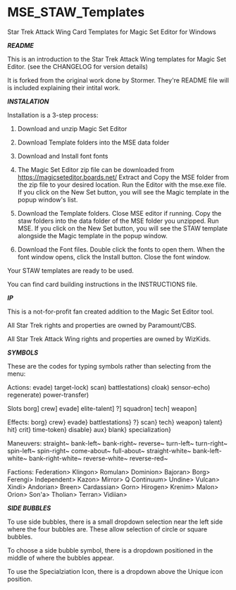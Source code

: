 # MSE_STAW_Templates
Star Trek Attack Wing Card Templates for Magic Set Editor for Windows

*****README*****

This is an introduction to the Star Trek Attack Wing templates for Magic Set Editor. (see the CHANGELOG for version details)

It is forked from the original work done by Stormer. They're README file will is included explaining their intital work.


*****INSTALATION*****

Installation is a 3-step process:
  1) Download and unzip Magic Set Editor
  2) Download Template folders into the MSE data folder
  3) Download and Install font fonts
  
1)  The Magic Set Editor zip file can be downloaded from https://magicseteditor.boards.net/
  Extract and Copy the MSE folder from the zip file to your desired location.
  Run the Editor with the mse.exe file. If you click on the New Set button, you will see the Magic template in the popup window's list.
  
2) Download the Template folders.
  Close MSE editor if running.
  Copy the staw folders into the data folder of the MSE folder you unzipped.
  Run MSE. If you click on the New Set button, you will see the STAW template alongside the Magic template in the popup window.
  
3) Download the Font files.
  Double click the fonts to open them.
  When the font window opens, click the Install button. Close the font window.
  
Your STAW templates are ready to be used.


You can find card building instructions in the INSTRUCTIONS file.



*****IP*****

This is a not-for-profit fan created addition to the Magic Set Editor tool.

All Star Trek rights and properties are owned by Paramount/CBS.

All Star Trek Attack Wing rights and properties are owned by WizKids.



*****SYMBOLS*****

These are the codes for typing symbols rather than selecting from the menu:

Actions:
evade)
target-lock)
scan)
battlestations)
cloak)
sensor-echo)
regenerate)
power-transfer)

Slots
borg]
crew]
evade]
elite-talent]
?]
squadron]
tech]
weapon]

Effects:
borg}
crew}
evade}
battlestations}
?}
scan}
tech}
weapon}
talent}
hit}
crit}
time-token}
disable}
aux}
blank}
specialization}

Maneuvers:
straight~
bank-left~
bank-right~
reverse~
turn-left~
turn-right~
spin-left~
spin-right~
come-about~
full-about~
straight-white~
bank-left-white~
bank-right-white~
reverse-white~
reverse-red~

Factions:
Federation>
Klingon>
Romulan>
Dominion>
Bajoran>
Borg>
Ferengi>
Independent>
Kazon>
Mirror>
Q Continuum>
Undine>
Vulcan>
Xindi>
Andorian>
Breen>
Cardassian>
Gorn>
Hirogen>
Krenim>
Malon>
Orion>
Son'a>
Tholian>
Terran>
Vidiian>


*****SIDE BUBBLES*****

To use side bubbles, there is a small dropdown selection near the left side where the four bubbles are. These allow selection of circle or square bubbles.

To choose a side bubble symbol, there is a dropdown positioned in the middle of where the bubbles appear.

To use the Specialziation Icon, there is a dropdown above the Unique icon position.
